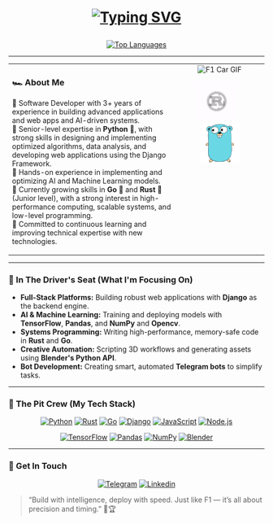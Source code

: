 <div align="center">

<h1>

  <a href="https://git.io/typing-svg"><img src="https://readme-typing-svg.demolab.com?font=Fira+Code&weight=700&size=30&pause=1000&color=F7DF1E&center=true&vCenter=true&width=435&lines=Hi+there%2C+I'm+Alireza+%F0%9F%91%8B;Welcome+to+my+Garage!+%F0%9F%8F%81" alt="Typing SVG" /></a>
</h1>

<p align="center">
  <a href="https://github.com/Alirezaar82">
    <img src="https://github-readme-stats.vercel.app/api/top-langs/?username=Alirezaar82&layout=compact&langs_count=5&theme=tokyonight&hide_border=true" alt="Top Languages" width="48%"/>
  </a>
</p>
</div>

---

<table>
<tr>
<td valign="top" width="65%">

### 🏎️ About Me

🔹 Software Developer with 3+ years of experience in building advanced applications and web apps and AI-driven systems.<br/>
🔹 Senior-level expertise in **Python** 🐍, with strong skills in designing and implementing optimized algorithms, data analysis, and developing web applications using the Django Framework.<br/>
🔹 Hands-on experience in implementing and optimizing AI and Machine Learning models.<br/>
🔹 Currently growing skills in **Go** 🐹 and **Rust** 🦀 (Junior level), with a strong interest in high-performance computing, scalable systems, and low-level programming.<br/>
🔹 Committed to continuous learning and improving technical expertise with new technologies.<br/>

</td>
<td valign="top" width="35%">

<div align="center">
  <img src="https://media.giphy.com/media/KAq5w47R9rmTuvWOWa/giphy.gif" width="200" alt="F1 Car GIF">
  <p>
    <img src="https://github.com/Alirezaar82/Alirezaar82/blob/main/Rustlanguage-ezgif.com-optimize.gif?raw=true" width="80" alt="Rust GIF">
    &nbsp;&nbsp;
    <img src="https://raw.githubusercontent.com/devicons/devicon/master/icons/go/go-original.svg" width="80" alt="Go Logo">
  </p>
</div>

</td>
</tr>
</table>

---

### 🚀 In The Driver's Seat (What I'm Focusing On)

-   **Full-Stack Platforms:** Building robust web applications with **Django** as the backend engine.
-   **AI & Machine Learning:** Training and deploying models with **TensorFlow**, **Pandas**, and **NumPy** and **Opencv**.
-   **Systems Programming:** Writing high-performance, memory-safe code in **Rust** and **Go**.
-   **Creative Automation:** Scripting 3D workflows and generating assets using **Blender's Python API**.
-   **Bot Development:** Creating smart, automated **Telegram bots** to simplify tasks.

---

### 🧰 The Pit Crew (My Tech Stack)

<p align="center">
  <a href="#"><img alt="Python" src="https://img.shields.io/badge/Python-3670A0?style=for-the-badge&logo=python&logoColor=ffdd54"></a>
  <a href="#"><img alt="Rust" src="https://img.shields.io/badge/Rust-000000?style=for-the-badge&logo=rust&logoColor=white"></a>
  <a href="#"><img alt="Go" src="https://img.shields.io/badge/Go-00ADD8?style=for-the-badge&logo=go&logoColor=white"></a>
  <a href="#"><img alt="Django" src="https://img.shields.io/badge/Django-092E20?style=for-the-badge&logo=django&logoColor=white"></a>
  <a href="#"><img alt="JavaScript" src="https://img.shields.io/badge/JavaScript-F7DF1E?style=for-the-badge&logo=javascript&logoColor=black"></a>
  <a href="#"><img alt="Node.js" src="https://img.shields.io/badge/Node.js-43853D?style=for-the-badge&logo=node.js&logoColor=white"></a>
</p>
<p align="center">
  <a href="#"><img alt="TensorFlow" src="https://img.shields.io/badge/TensorFlow-FF6F00?style=for-the-badge&logo=tensorflow&logoColor=white"></a>
  <a href="#"><img alt="Pandas" src="https://img.shields.io/badge/Pandas-150458?style=for-the-badge&logo=pandas&logoColor=white"></a>
  <a href="#"><img alt="NumPy" src="https://img.shields.io/badge/Numpy-013243?style=for-the-badge&logo=numpy&logoColor=white"></a>
  <a href="#"><img alt="Blender" src="https://img.shields.io/badge/Blender-F5792A?style=for-the-badge&logo=blender&logoColor=white"></a>
</p>

---

### 🏁 Get In Touch

<p align="center">
  <a href="https://t.me/isalireza_ar"><img src="https://img.shields.io/badge/Telegram-26A5E4?style=for-the-badge&logo=telegram&logoColor=white" alt="Telegram"></a>
  <a href="https://www.linkedin.com/in/isalirezakarimi/"><img src="https://img.shields.io/badge/Linkedin-26A5E4?style=for-the-badge&logo=linkedin&logoColor=white" alt="Linkedin"></a>
</p>

> “Build with intelligence, deploy with speed. Just like F1 — it’s all about precision and timing.” 🧠🏆
